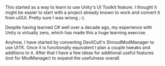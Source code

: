 This started as a way to learn to use Unity's UI Toolkit feature.
I thought it might be easier to start with a project already known to work and convert it from uGUI.
Pretty sure I was wrong ;-).

Despite having learned C# well over a decade ago, my experience with Unity is virtually zero, which has made this a huge learning exercise.

Anyhow, I have started by converting DevilCult's ShroudModManager to use UITK. Once it is functionally equivalent I plan a couple tweaks and additions to it.
After that I have a few ideas for additional useful features (not for ModManager) to expand the usefulness overall.
